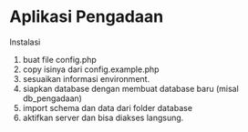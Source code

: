# Aplikasi Pengadaan

Instalasi

1. buat file config.php
2. copy isinya dari config.example.php
3. sesuaikan informasi environment.
4. siapkan database dengan membuat database baru (misal db_pengadaan)
5. import schema dan data dari folder database
6. aktifkan server dan bisa diakses langsung.
